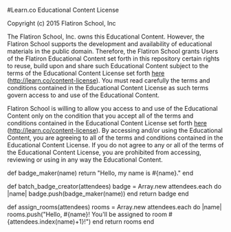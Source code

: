#Learn.co Educational Content License

Copyright (c) 2015 Flatiron School, Inc

The Flatiron School, Inc. owns this Educational Content. However, the Flatiron School supports the development and availability of educational materials in the public domain. Therefore, the Flatiron School grants Users of the Flatiron Educational Content set forth in this repository certain rights to reuse, build upon and share such Educational Content subject to the terms of the Educational Content License set forth [here](http://learn.co/content-license) (http://learn.co/content-license). You must read carefully the terms and conditions contained in the Educational Content License as such terms govern access to and use of the Educational Content.  

Flatiron School is willing to allow you access to and use of the Educational Content only on the condition that you accept all of the terms and conditions contained in the Educational Content License set forth [here](http://learn.co/content-license) (http://learn.co/content-license).  By accessing and/or using the Educational Content, you are agreeing to all of the terms and conditions contained in the Educational Content License.  If you do not agree to any or all of the terms of the Educational Content License, you are prohibited from accessing, reviewing or using in any way the Educational Content.

def badge_maker(name)
  return "Hello, my name is #{name}."
end

def batch_badge_creator(attendees)
  badge = Array.new
  attendees.each do |name|
    badge.push(badge_maker(name))
  end
  return badge
end

def assign_rooms(attendees)
  rooms = Array.new
  attendees.each do |name|
    rooms.push("Hello, #{name}! You'll be assigned to room #{attendees.index(name)+1}!")
  end
  return rooms
end
